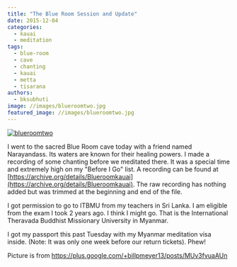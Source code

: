 ```yaml
---
title: "The Blue Room Session and Update"
date: 2015-12-04
categories: 
  - kauai
  - meditation
tags: 
  - blue-room
  - cave
  - chanting
  - kauai
  - metta
  - tisarana
authors: 
  - bksubhuti
image: //images/blueroomtwo.jpg
featured_image: //images/blueroomtwo.jpg
---
```


[![blueroomtwo](assets/images/blueroomtwo.jpg)](https://subhuti.withmetta.net/wp-content/uploads/2015/12/blueroomtwo.jpg)

I went to the sacred Blue Room cave today with a friend named Narayandass. Its waters are known for their healing powers. I made a recording of some chanting before we meditated there. It was a special time and extremely high on my "Before I Go" list. A recording can be found at [https://archive.org/details/Blueroomkauai](https://archive.org/details/Blueroomkauai). The raw recording has nothing added but was trimmed at the beginning and end of the file.

I got permission to go to ITBMU from my teachers in Sri Lanka. I am eligible from the exam I took 2 years ago. I think I might go. That is the International Theravada Buddhist Missionary University in Myanmar.

I got my passport this past Tuesday with my Myanmar meditation visa inside. (Note: It was only one week before our return tickets). Phew!

Picture is from https://plus.google.com/+billpmeyer13/posts/MUv3fvuaAUn